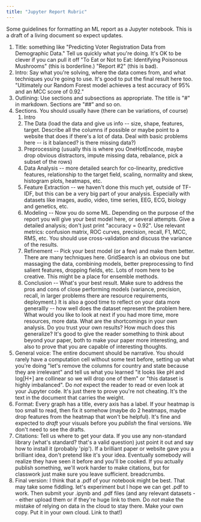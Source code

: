 ```yaml
---
title: "Jupyter Report Rubric"
---
```



Some guidelines for formatting an ML report as a Jupyter notebook. This is a draft of a living document so expect updates.

1. Title: something like "Predicting Voter Registration Data from Demographic Data." Tell us quickly what you're doing. It's OK to be clever if you can pull it off "To Eat or Not to Eat: Identifying Poisonous Mushrooms" (this is borderline.) "Report #2" (this is bad).
2. Intro: Say what you're solving, where the data comes from, and what techniques you're going to use. It's good to put the final result here too. "Ultimately our Random Forest model achieves a test accuracy of 95% and an MCC score of 0.92."
3. Outlining: Use sections and subsections as appropriate. The title is "#" in markdown. Sections are "##" and so on.
4. Sections. You should usually have (there can be variations, of course)
	1. Intro
	2. The Data (load the data and give us info -- size, shape, features, target. Describe all the columns if possible or maybe point to a website that does if there's a lot of data. Deal with basic problems here -- is it balanced? is there missing data?)
	3. Preprocessing (usually this is where you OneHotEncode, maybe drop obvious distractors, impute missing data, rebalance, pick a subset of the rows)
	4. Data Analysis -- more detailed search for co-linearity, predictive features, relationship to the target field, scaling, normality and skew, histogram plots, heatmaps, etc.
	5. Feature Extraction -- we haven't done this much yet, outside of TF-IDF, but this can be a very big part of your analysis. Especially with datasets like images, audio, video, time series, EEG, ECG, biology and genetics, etc.
	6. Modeling -- Now you do some ML. Depending on the purpose of the report you will give your best model here, or several attempts. Give a detailed analysis; don't just print "accuracy = 0.92". Use relevant metrics: confusion matrix, ROC curves, precision, recall, F1, MCC, RMS, etc. You should use cross-validation and discuss the variance of the results.
	7. Refinement -- Pick your best model (or a few) and make them better. There are many techniques here. GridSearch is an obvious one but massaging the data, combining models, better preprocessing to find salient features, dropping fields, etc. Lots of room here to be creative. This might be a place for ensemble methods.
	8. Conclusion -- What's your best result. Make sure to address the pros and cons of close performing models (variance, precision, recall, in larger problems there are resource requirements, deployment.) It is also a good time to reflect on your data more generallly -- how well does the dataset represent the problem here. What would you like to look at next if you had more time, more resources, more data. What are the shortcomings in your own analysis. Do you trust your own results? How much does this generalize? It's good to give the reader something to think about beyond your paper, both to make your paper more interesting, and also to prove that you are capable of interesting thoughts.
5. General voice: The entire document should be narrative. You should rarely have a computation cell without some text before, setting up what you're doing "let's remove the columns for country and state because they are irrelevant" and tell us what you learned "it looks like pH and log[H+] are collinear so we will drop one of them" or "this dataset is highly imbalanced". Do *not* expect the reader to read or even look at your Jupyter code. It's just there to prove you're not cheating. It's the text in the document that carries the weight.
6. Format: Every graph has a title, every axis has a label. If your heatmap is too small to read, then fix it somehow (maybe do 2 heatmaps, maybe drop features from the heatmap that won't be helpful). It's fine and expected to *draft* your visuals before you *publish* the final versions. We don't need to see the drafts.
7. Citations: Tell us where to get your data. If you use any non-standard library (what's standard? that's a valid question) just point it out and say how to install it (probably 'pip'). If a brilliant paper or website gave you a brilliant idea, don't pretend like it's your idea. Eventually somebody will realize they have seen it before and you'll be cooked. If you actually publish something, we'll work harder to make citations, but for classwork just make sure you leave sufficient. breadcrumbs.
8. Final version: I think that a .pdf of your notebook might be best. That may take some fiddling. let's experiment but I hope we can get .pdf to work. Then submit your .ipynb and .pdf files (and any relevant datasets -- either upload them or if they're huge link to them. Do *not* make the mistake of relying on data in the cloud to stay there. Make your own copy. Put it in your own cloud. Link to that!)